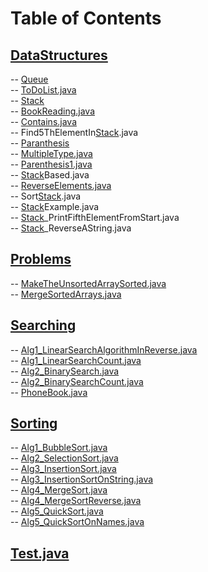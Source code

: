 # Table of Contents<br>
## [DataStructures](https://github.com/cse001/Programming/tree/main/DataStructures)<br>
   -- [Queue](https://github.com/cse001/Programming/tree/main/DataStructures/Queue)<br>
      -- [ToDoList.java](https://github.com/cse001/Programming/tree/main/DataStructures/Queue/ToDoList.java)<br>
   -- [Stack](https://github.com/cse001/Programming/tree/main/DataStructures/Stack)<br>
       -- [BookReading.java](https://github.com/cse001/Programming/tree/main/DataStructures/Stack/BookReading.java)<br>
       -- [Contains.java](https://github.com/cse001/Programming/tree/main/DataStructures/Stack/Contains.java)<br>
       -- Find5ThElementIn[Stack](https://github.com/cse001/Programming/tree/main/DataStructures/Stack).java<br>
       -- [Paranthesis](https://github.com/cse001/Programming/tree/main/DataStructures/Stack/Paranthesis)<br>
          -- [MultipleType.java](https://github.com/cse001/Programming/tree/main/DataStructures/Stack/Paranthesis/MultipleType.java)<br>
          -- [Parenthesis1.java](https://github.com/cse001/Programming/tree/main/DataStructures/Stack/Paranthesis/Parenthesis1.java)<br>
          -- [Stack](https://github.com/cse001/Programming/tree/main/DataStructures/Stack)Based.java<br>
       -- [ReverseElements.java](https://github.com/cse001/Programming/tree/main/DataStructures/Stack/ReverseElements.java)<br>
       -- Sort[Stack](https://github.com/cse001/Programming/tree/main/DataStructures/Stack).java<br>
       -- [Stack](https://github.com/cse001/Programming/tree/main/DataStructures/Stack)Example.java<br>
       -- [Stack](https://github.com/cse001/Programming/tree/main/DataStructures/Stack)_PrintFifthElementFromStart.java<br>
       -- [Stack](https://github.com/cse001/Programming/tree/main/DataStructures/Stack)_ReverseAString.java<br>
## [Problems](https://github.com/cse001/Programming/tree/main/Problems)<br>
   -- [MakeTheUnsortedArraySorted.java](https://github.com/cse001/Programming/tree/main/Problems/MakeTheUnsortedArraySorted.java)<br>
   -- [MergeSortedArrays.java](https://github.com/cse001/Programming/tree/main/Problems/MergeSortedArrays.java)<br>
## [Searching](https://github.com/cse001/Programming/tree/main/Searching)<br>
   -- [Alg1_LinearSearchAlgorithmInReverse.java](https://github.com/cse001/Programming/tree/main/Searching/Alg1_LinearSearchAlgorithmInReverse.java)<br>
   -- [Alg1_LinearSearchCount.java](https://github.com/cse001/Programming/tree/main/Searching/Alg1_LinearSearchCount.java)<br>
   -- [Alg2_BinarySearch.java](https://github.com/cse001/Programming/tree/main/Searching/Alg2_BinarySearch.java)<br>
   -- [Alg2_BinarySearchCount.java](https://github.com/cse001/Programming/tree/main/Searching/Alg2_BinarySearchCount.java)<br>
   -- [PhoneBook.java](https://github.com/cse001/Programming/tree/main/Searching/PhoneBook.java)<br>
## [Sorting](https://github.com/cse001/Programming/tree/main/Sorting)<br>
   -- [Alg1_BubbleSort.java](https://github.com/cse001/Programming/tree/main/Sorting/Alg1_BubbleSort.java)<br>
   -- [Alg2_SelectionSort.java](https://github.com/cse001/Programming/tree/main/Sorting/Alg2_SelectionSort.java)<br>
   -- [Alg3_InsertionSort.java](https://github.com/cse001/Programming/tree/main/Sorting/Alg3_InsertionSort.java)<br>
   -- [Alg3_InsertionSortOnString.java](https://github.com/cse001/Programming/tree/main/Sorting/Alg3_InsertionSortOnString.java)<br>
   -- [Alg4_MergeSort.java](https://github.com/cse001/Programming/tree/main/Sorting/Alg4_MergeSort.java)<br>
   -- [Alg4_MergeSortReverse.java](https://github.com/cse001/Programming/tree/main/Sorting/Alg4_MergeSortReverse.java)<br>
   -- [Alg5_QuickSort.java](https://github.com/cse001/Programming/tree/main/Sorting/Alg5_QuickSort.java)<br>
   -- [Alg5_QuickSortOnNames.java](https://github.com/cse001/Programming/tree/main/Sorting/Alg5_QuickSortOnNames.java)<br>
## [Test.java](https://github.com/cse001/Programming/tree/main/Test.java)<br>
